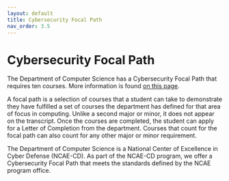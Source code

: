 ```yaml
---
layout: default
title: Cybersecurity Focal Path
nav_order: 3.5
---
```


# Cybersecurity Focal Path

The Department of Computer Science has a Cybersecurity Focal Path that requires ten courses.  More information is found [on this page](https://cyberinnovation.virginia.edu/department-computer-science-cybersecurity-focal-path).

A focal path is a selection of courses that a student can take to demonstrate they have fulfilled a set of courses the department has defined for that area of focus in computing. Unlike a second major or minor, it does not appear on the transcript.  Once the courses are completed, the student can apply for a Letter of Completion from the department. Courses that count for the focal path can also count for any other major or minor requirement.

The Department of Computer Science is a National Center of Excellence in Cyber Defense (NCAE-CD).  As part of the NCAE-CD program, we offer a Cybersecurity Focal Path that meets the standards defined by the NCAE program office.

